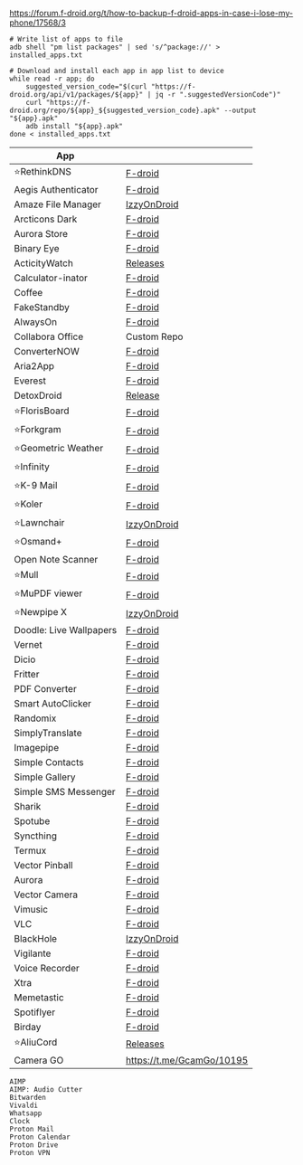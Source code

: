 https://forum.f-droid.org/t/how-to-backup-f-droid-apps-in-case-i-lose-my-phone/17568/3
```
# Write list of apps to file
adb shell "pm list packages" | sed 's/^package://' > installed_apps.txt
```
```
# Download and install each app in app list to device
while read -r app; do
    suggested_version_code="$(curl "https://f-droid.org/api/v1/packages/${app}" | jq -r ".suggestedVersionCode")"
    curl "https://f-droid.org/repo/${app}_${suggested_version_code}.apk" --output "${app}.apk"
    adb install "${app}.apk"
done < installed_apps.txt
```
|App||
|-|-|
|⭐RethinkDNS|[F-droid](https://f-droid.org/packages/com.celzero.bravedns/)|
|Aegis Authenticator | [F-droid](https://f-droid.org/packages/com.beemdevelopment.aegis/)
|Amaze File Manager|[IzzyOnDroid](https://apt.izzysoft.de/fdroid/index/apk/com.amaze.filemanager)|
|Arcticons Dark|[F-droid](https://f-droid.org/packages/com.donnnno.arcticons/)|
|Aurora Store|[F-droid](https://f-droid.org/en/packages/com.aurora.store/)|
|Binary Eye|[F-droid](https://f-droid.org/en/packages/de.markusfisch.android.binaryeye/)|
|ActicityWatch|[Releases](https://github.com/ActivityWatch/activitywatch/releases)
|Calculator-inator |[F-droid](https://f-droid.org/packages/com.inator.calculator/)|
|Coffee|[F-droid](https://f-droid.org/packages/com.github.muellerma.coffee/)|
|FakeStandby|[F-droid](https://f-droid.org/packages/android.jonas.fakestandby/)|
|AlwaysOn|[F-droid](https://f-droid.org/packages/io.github.domi04151309.alwayson/)|
|Collabora Office|Custom Repo|
|ConverterNOW|[F-droid](https://f-droid.org/packages/com.ferrarid.converterpro/)|
|Aria2App|[F-droid](https://f-droid.org/packages/com.gianlu.aria2app/)|
|Everest|[F-droid](https://f-droid.org/packages/io.github.mwageringel.everest/)|
|DetoxDroid|[Release](https://github.com/flxapps/DetoxDroid/releases)|
|⭐FlorisBoard|[F-droid](https://f-droid.org/en/packages/dev.patrickgold.florisboard/)|
|⭐Forkgram|[F-droid](https://f-droid.org/en/packages/org.forkgram.messenger/)|
|⭐Geometric Weather|[F-droid](https://f-droid.org/packages/wangdaye.com.geometricweather/)|
|⭐Infinity|[F-droid](https://f-droid.org/packages/ml.docilealligator.infinityforreddit/)|
|⭐K-9 Mail|[F-droid](https://f-droid.org/packages/com.fsck.k9/)|
|⭐Koler|[F-droid](https://f-droid.org/packages/com.chooloo.www.koler/)|
|⭐Lawnchair|[IzzyOnDroid](https://android.izzysoft.de/repo/apk/app.lawnchair)|
|⭐Osmand+|[F-droid](https://f-droid.org/en/packages/net.osmand.plus/)|
|Open Note Scanner | [F-droid](https://f-droid.org/packages/com.todobom.opennotescanner/)|
|⭐Mull|[F-droid](https://f-droid.org/en/packages/us.spotco.fennec_dos/)|
|⭐MuPDF viewer|[F-droid](https://f-droid.org/en/packages/com.artifex.mupdf.viewer.app/)|
|⭐Newpipe X|[IzzyOnDroid](https://apt.izzysoft.de/fdroid/index/apk/org.polymorphicshade.newpipe)|
|Doodle: Live Wallpapers|[F-droid](https://f-droid.org/en/packages/xyz.zedler.patrick.doodle/)|
|Vernet|[F-droid](https://f-droid.org/packages/org.fsociety.vernet/)|
|Dicio|[F-droid](https://f-droid.org/packages/org.dicio.dicio_android/)|
|Fritter|[F-droid](https://f-droid.org/packages/com.jonjomckay.fritter/)|
|PDF Converter|[F-droid](https://f-droid.org/en/packages/swati4star.createpdf/)|
|Smart AutoClicker|[F-droid](https://f-droid.org/packages/com.buzbuz.smartautoclicker/)|
|Randomix|[F-droid](https://f-droid.org/packages/com.minar.randomix/)|
|SimplyTranslate|[F-droid](https://f-droid.org/en/packages/com.simplytranslate_mobile/)|
|Imagepipe|[F-droid](https://f-droid.org/en/packages/de.kaffeemitkoffein.imagepipe/)|
|Simple Contacts|[F-droid](https://f-droid.org/en/packages/com.simplemobiletools.contacts.pro/)|
|Simple Gallery|[F-droid](https://f-droid.org/en/packages/com.simplemobiletools.gallery.pro/)|
|Simple SMS Messenger|[F-droid](https://f-droid.org/en/packages/com.simplemobiletools.smsmessenger/)|
|Sharik|[F-droid](https://f-droid.org/en/packages/dev.marchello.sharik/)|
|Spotube|[F-droid](https://f-droid.org/packages/oss.krtirtho.spotube/)|
|Syncthing|[F-droid](https://f-droid.org/packages/com.nutomic.syncthingandroid/)|
|Termux|[F-droid](https://f-droid.org/en/packages/com.termux/)|
|Vector Pinball|[F-droid](https://f-droid.org/packages/com.dozingcatsoftware.bouncy/)|
|Aurora|[F-droid](https://f-droid.org/en/packages/com.funkymuse.aurora/)|
|Vector Camera|[F-droid](https://f-droid.org/en/packages/com.dozingcatsoftware.vectorcamera/)|
|Vimusic|[F-droid](https://f-droid.org/en/packages/it.vfsfitvnm.vimusic/)|
|VLC|[F-droid](https://f-droid.org/en/packages/org.videolan.vlc/)
|BlackHole|[IzzyOnDroid](https://android.izzysoft.de/repo/apk/com.shadow.blackhole)
|Vigilante|[F-droid](https://f-droid.org/en/packages/com.crazylegend.vigilante/)|
|Voice Recorder|[F-droid](https://f-droid.org/en/packages/com.simplemobiletools.voicerecorder/)|
|Xtra| [F-droid](https://f-droid.org/packages/com.github.andreyasadchy.xtra/)|
|Memetastic|[F-droid](https://f-droid.org/packages/io.github.gsantner.memetastic/)|
|Spotiflyer|[F-droid](https://f-droid.org/packages/com.shabinder.spotiflyer/)|
|Birday|[F-droid](https://f-droid.org/packages/com.minar.birday/)|
|⭐AliuCord|[Releases](https://github.com/Aliucord/Aliucord/releases/latest/download/Installer-release.apk)| 
|Camera GO|https://t.me/GcamGo/10195|
```
AIMP
AIMP: Audio Cutter
Bitwarden
Vivaldi
Whatsapp
Clock
Proton Mail
Proton Calendar
Proton Drive
Proton VPN
```

